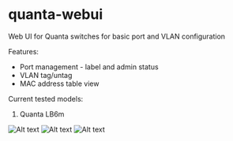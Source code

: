 # quanta-webui
Web UI for Quanta switches for basic port and VLAN configuration

Features:
- Port management - label and admin status
- VLAN tag/untag
- MAC address table view

Current tested models:
1. Quanta LB6m


![Alt text](https://postimg.org/image/72zia85tr/][img]https://s27.postimg.org/72zia85tr/main.png "Main page")
![Alt text](https://postimg.org/image/9lpsongxr/][img]https://s27.postimg.org/9lpsongxr/vlan.png "VLANS")
![Alt text](https://postimg.org/image/kvdx5uwlb/][img]https://s27.postimg.org/kvdx5uwlb/mac.png "Mac Table")
